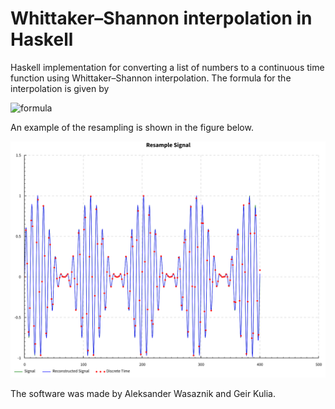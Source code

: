 # Whittaker–Shannon interpolation in Haskell

Haskell implementation for converting a list of numbers to a continuous time function using Whittaker–Shannon interpolation. The formula for the interpolation is given by

![formula](https://wikimedia.org/api/rest_v1/media/math/render/svg/a6fb0ab1bd8507bc90a23bf0435888d2105c7449)

An example of the resampling is shown in the figure below.

![](fig/example_resample.svg "Results")

The software was made by Aleksander Wasaznik and Geir Kulia.
